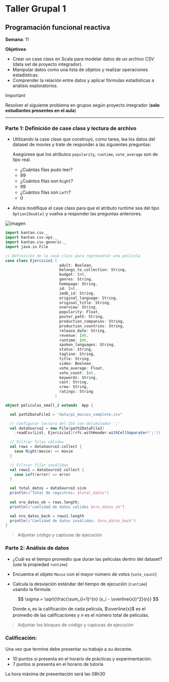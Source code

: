# Taller Grupal  1
## Programación funcional reactiva

**Semana**: 11

**Objetivos**:

- Crear un case class en Scala para modelar datos de un archivo CSV (data set de proyecto integrador).
- Manipular datos como una lista de objetos y realizar operaciones estadísticas.
- Comprender la relación entre datos y aplicar fórmulas estadísticas a análisis exploratorios.

> [!IMPORTANT]
> Resolver el siguiente problema en grupos según proyecto integrador (**solo estudiantes presentes en el aula**)

***



### Parte 1: Definición de case class y lectura de archivo

- Utilizando la case clase que construyó, como tarea, lea los datos del dataset de movies y trate de responder a las siguientes preguntas:

  Asegúrese que los atributos `popularity`, `runtime`, `vote_average` son de tipo real.

  - ¿Cuántas ﬁlas pudo leer?
  - 99
  - ¿Cuántos ﬁlas son `Right`?
  - 99
  - ¿Cuántos ﬁlas son `Left`?
  - 0

- Ahora modiﬁque el case class para que el atributo runtime sea del tipo
`Option[Double]` y vuelva a responder las preguntas anteriores.

![imagen](https://github.com/user-attachments/assets/e85cf163-5ff0-4872-bbb2-754ad0b27da6)


```scala
import kantan.csv._
import kantan.csv.ops._
import kantan.csv.generic._
import java.io.File

// Definición de la case class para representar una película
case class Ejercicio1 (
                        adult: Boolean,
                        belongs_to_collection: String,
                        budget: Int,
                        genres: String,
                        homepage: String,
                        id: Int,
                        imdb_id: String,
                        original_language: String,
                        original_title: String,
                        overview: String,
                        popularity: Float,
                        poster_path: String,
                        production_companies: String,
                        production_countries: String,
                        release_date: String,
                        revenue: Int,
                        runtime: Int,
                        spoken_languages: String,
                        status: String,
                        tagline: String,
                        title: String,
                        video: Boolean,
                        vote_average: Float,
                        vote_count: Int,
                        keywords: String,
                        cast: String,
                        crew: String,
                        ratings: String
                      )

object peliculas_small_2 extends  App {

  val path2DataFile2 = "data/pi_movies_complete.csv"

  // Configurar lectura del CSV con delimitador ';'
  val dataSource2 = new File(path2DataFile2)
    .readCsv[List, Ejercicio1](rfc.withHeader.withCellSeparator(';'))

  // Filtrar filas válidas
  val rows = dataSource2.collect {
    case Right(movie) => movie
  }

  // Filtrar filar inválidas
  val rows1 = dataSource2.collect {
    case Left(error) => error
  }

  val total_datos = dataSource2.size
  println(s"Total de registros: $total_datos")
  
  val nro_datos_ok = rows.length;
  println(s"cantidad de datos validos $nro_datos_ok")

  val nro_datos_back = rows1.length
  println(s"Cantidad de datos inválidos: $nro_datos_back")
}
```
> Adjuntar código y capturas de ejecución

### Parte 2: Análisis de datos

- ¿Cuál es el tiempo promedio que duran las películas dentro del dataset? (use la propiedad `runtime`)
- Encuentra el objeto `Movie` con el mayor número de votos (`vote_count`)
- Calcula la desviación estándar del tiempo de ejecución (`runtime`) usando la fórmula:

  $$
  \sigma = \sqrt{\frac{\sum_{i=1}^{n} (x_i - \overline{x})^2}{n}}
  $$

  Donde $x_i$ es la calificación de cada película, $\overline{x}$ es el promedio de las calificaciones y $n$ es el número total de películas.

> Adjuntar los bloques de código y capturas de ejecución

### Calificación:

Una vez que termine debe presentar su trabajo a su docente.

- 10 puntos si presenta en el horario de prácticas y experimentación.
- 7 puntos si presenta en el horario de tutoría

La hora máxima de presentación será las 08h30
